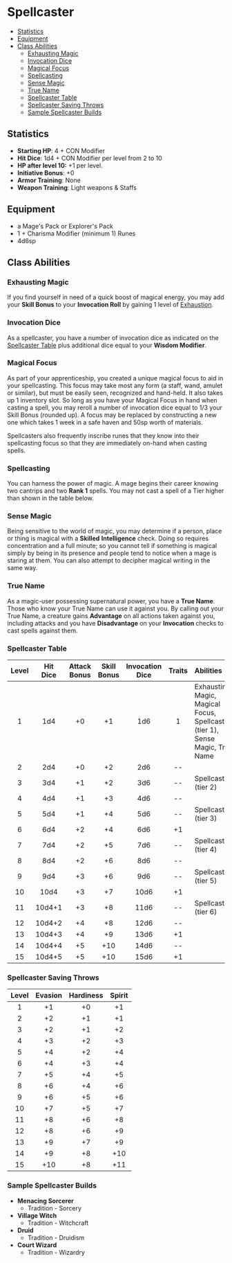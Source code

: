 # Spellcaster
- [Statistics](#statistics)
- [Equipment](#equipment)
- [Class Abilities](#class-abilities)
	- [Exhausting Magic](#exhausting-magic)
	- [Invocation Dice](#invocation-dice)
	- [Magical Focus](#magical-focus)
	- [Spellcasting](#spellcasting)
	- [Sense Magic](#sense-magic)
	- [True Name](#true-name)
	- [Spellcaster Table](#spellcaster-table)
	- [Spellcaster Saving Throws](#spellcaster-saving-throws)
	- [Sample Spellcaster Builds](#sample-spellcaster-builds)

## Statistics
- **Starting HP**: 4 + CON Modifier
- **Hit Dice**: 1d4 + CON Modifier per level from 2 to 10
- **HP after level 10:** +1 per level.
- **Initiative Bonus**: +0
- **Armor Training**: None
- **Weapon Training**: Light weapons & Staffs

## Equipment
- a Mage's Pack or Explorer's Pack
- 1 + Charisma Modifier (minimum 1) Runes
- 4d6sp

## Class Abilities

### Exhausting Magic
If you find yourself in need of a quick boost of magical energy, you may add your **Skill Bonus** to your **Invocation Roll** by gaining 1 level of [Exhaustion](Combat.md#Exhaustion).

### Invocation Dice
As a spellcaster, you have a number of invocation dice as indicated on the [Spellcaster Table](#Spellcaster-Table) plus additional dice equal to your **Wisdom Modifier**.

### Magical Focus
As part of your apprenticeship, you created a unique magical focus to aid in your spellcasting.  This focus may take most any form (a staff, wand, amulet or similar), but must be easily seen, recognized and hand-held.  It also takes up 1 inventory slot.  So long as you have your Magical Focus in hand when casting a spell, you may reroll a number of invocation dice equal to 1/3 your Skill Bonus (rounded up).  A focus may be replaced by constructing a new one which takes 1 week in a safe haven and 50sp worth of materials.

Spellcasters also frequently inscribe runes that they know into their spellcasting focus so that they are immediately on-hand when casting spells.

### Spellcasting
You can harness the power of magic.  A mage begins their career knowing two cantrips and two **Rank 1** spells.  You may not cast a spell of a Tier higher than shown in the table below.

### Sense Magic
Being sensitive to the world of magic, you may determine if a person, place or thing is magical with a **Skilled** **Intelligence** check.  Doing so requires concentration and a full minute; so you cannot tell if something is magical simply by being in its presence and people tend to notice when a mage is staring at them.  You can also attempt to decipher magical writing in the same way.

### True Name
As a magic-user possessing supernatural power, you have a **True Name**.  Those who know your True Name can use it against you.  By calling out your True Name, a creature gains **Advantage** on all actions taken against you, including attacks and you have **Disadvantage** on your **Invocation** checks to cast spells against them.

### Spellcaster Table  
|  Level  |  Hit<br/>Dice  |  Attack<br/>Bonus  |  Skill<br/>Bonus  |  Invocation<br/>Dice  |  Traits  |  Abilities                                                                       |
|:-------:|:--------------:|:------------------:|:-----------------:|:---------------------:|:--------:|:---------------------------------------------------------------------------------|
|   1     |     1d4        |  +0                |   +1              |   1d6                 |    1     |  Exhausting Magic, Magical Focus, Spellcasting (tier 1), Sense Magic, True Name  |
|   2     |     2d4        |  +0                |   +2              |   2d6                 |   --     |                                                                                  |
|   3     |     3d4        |  +1                |   +2              |   3d6                 |   --     |  Spellcasting (tier 2)                                                           |
|   4     |     4d4        |  +1                |   +3              |   4d6                 |   --     |                                                                                  |
|   5     |     5d4        |  +1                |   +4              |   5d6                 |   --     |  Spellcasting (tier 3)                                                           |
|   6     |     6d4        |  +2                |   +4              |   6d6                 |   +1     |                                                                                  |
|   7     |     7d4        |  +2                |   +5              |   7d6                 |   --     |  Spellcasting (tier 4)                                                           |
|   8     |     8d4        |  +2                |   +6              |   8d6                 |   --     |                                                                                  |
|   9     |     9d4        |  +3                |   +6              |   9d6                 |   --     |  Spellcasting (tier 5)                                                           |
|  10     |    10d4        |  +3                |   +7              |  10d6                 |   +1     |                                                                                  |
|  11     |    10d4+1      |  +3                |   +8              |  11d6                 |   --     |  Spellcasting (tier 6)                                                           |
|  12     |    10d4+2      |  +4                |   +8              |  12d6                 |   --     |                                                                                  |
|  13     |    10d4+3      |  +4                |   +9              |  13d6                 |   +1     |                                                                                  |
|  14     |    10d4+4      |  +5                |  +10              |  14d6                 |   --     |                                                                                  |
|  15     |    10d4+5      |  +5                |  +10              |  15d6                 |   +1     |                                                                                  |  

### Spellcaster Saving Throws
| Level | Evasion | Hardiness | Spirit |
|:-----:|:-------:|:---------:|:------:|
|   1   |    +1   |     +0    |   +1   |
|   2   |    +2   |     +1    |   +1   |
|   3   |    +2   |     +1    |   +2   |
|   4   |    +3   |     +2    |   +3   |
|   5   |    +4   |     +2    |   +4   |
|   6   |    +4   |     +3    |   +4   |
|   7   |    +5   |     +4    |   +5   |
|   8   |    +6   |     +4    |   +6   |
|   9   |    +6   |     +5    |   +6   |
|  10   |    +7   |     +5    |   +7   |
|  11   |    +8   |     +6    |   +8   |
|  12   |    +8   |     +6    |   +9   |
|  13   |    +9   |     +7    |   +9   |
|  14   |    +9   |     +8    |  +10   |
|  15   |   +10   |     +8    |  +11   |

### Sample Spellcaster Builds
- **Menacing Sorcerer** 
 	- Tradition - Sorcery
- **Village Witch**
 	- Tradition - Witchcraft
- **Druid**
  -  Tradition - Druidism
- **Court Wizard**
  - Tradition - Wizardry

